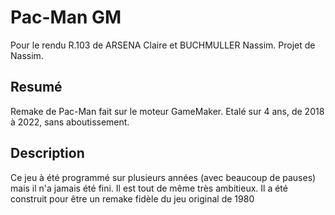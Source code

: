 # Pac-Man GM
Pour le rendu R.103 de ARSENA Claire et BUCHMULLER Nassim.
Projet de Nassim.
## Resumé
Remake de Pac-Man fait sur le moteur GameMaker. Etalé sur 4 ans, de 2018 à 2022, sans aboutissement. 

## Description
Ce jeu à été programmé sur plusieurs années (avec beaucoup de pauses) mais il n'a jamais été fini. Il est tout de même très ambitieux. Il a été construit pour être un remake fidèle du jeu original de 1980
